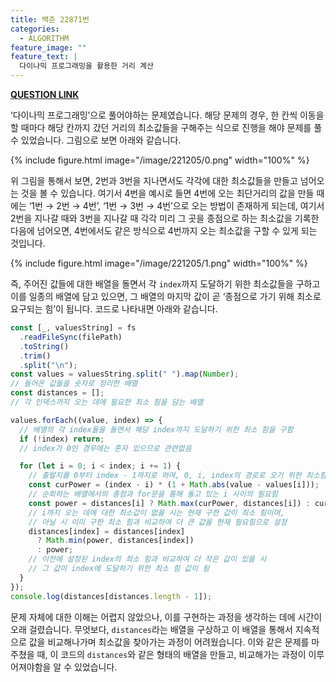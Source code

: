 ```yaml
---
title: 백준 22871번
categories:
  - ALGORITHM
feature_image: ""
feature_text: |
  다이나믹 프로그래밍을 활용한 거리 계산
---
```


**[QUESTION LINK](https://www.acmicpc.net/problem/22871)**

‘다이나믹 프로그래밍’으로 풀어야하는 문제였습니다. 해당 문제의 경우, 한 칸씩 이동을 할 때마다 해당 칸까지 갔던 거리의 최소값들을 구해주는 식으로 진행을 해야 문제를 풀 수 있었습니다. 그림으로 보면 아래와 같습니다.

{% include figure.html image="/image/221205/0.png" width="100%" %}

위 그림을 통해서 보면, 2번과 3번을 지나면서도 각각에 대한 최소값들을 만들고 넘어오는 것을 볼 수 있습니다. 여기서 4번을 예시로 들면 4번에 오는 최단거리의 값을 만들 때에는 ‘1번 → 2번 → 4번’, ‘1번 → 3번 → 4번’으로 오는 방법이 존재하게 되는데, 여기서 2번을 지나갈 때와 3번을 지나갈 때 각각 미리 그 곳을 종점으로 하는 최소값을 기록한 다음에 넘어오면, 4번에서도 같은 방식으로 4번까지 오는 최소값을 구할 수 있게 되는 것입니다.

{% include figure.html image="/image/221205/1.png" width="100%" %}

즉, 주어진 값들에 대한 배열을 돌면서 각 `index`까지 도달하기 위한 최소값들을 구하고 이를 일종의 배열에 담고 있으면, 그 배열의 마지막 값이 곧 ‘종점으로 가기 위해 최소로 요구되는 힘’이 됩니다. 코드로 나타내면 아래와 같습니다.

```jsx
const [_, valuesString] = fs
  .readFileSync(filePath)
  .toString()
  .trim()
  .split("\n");
const values = valuesString.split(" ").map(Number);
// 들어온 값들을 숫자로 정리한 배열
const distances = [];
// 각 인덱스까지 오는 데에 필요한 최소 힘을 담는 배열

values.forEach((value, index) => {
  // 배열의 각 index들을 돌면서 해당 index까지 도달하기 위한 최소 힘을 구함
  if (!index) return;
  // index가 0인 경우에는 혼자 있으므로 관련없음

  for (let i = 0; i < index; i += 1) {
    // 출발지를 0부터 index - 1까지로 하여, 0, i, index의 경로로 오기 위한 최소힘을 구함
    const curPower = (index - i) * (1 + Math.abs(value - values[i]));
    // 순회하는 배열에서의 종점과 for문을 통해 돌고 있는 i 사이의 필요힘
    const power = distances[i] ? Math.max(curPower, distances[i]) : curPower;
    // i까지 오는 데에 대한 최소값이 없을 시는 현재 구한 값이 최소 힘이며,
    // 아닐 시 이미 구한 최소 힘과 비교하여 더 큰 값을 현재 필요힘으로 설정
    distances[index] = distances[index]
      ? Math.min(power, distances[index])
      : power;
    // 이전에 설정된 index의 최소 힘과 비교하여 더 작은 값이 있을 시
    // 그 값이 index에 도달하기 위한 최소 힘 값이 됨
  }
});
console.log(distances[distances.length - 1]);
```

문제 자체에 대한 이해는 어렵지 않았으나, 이를 구현하는 과정을 생각하는 데에 시간이 오래 걸렸습니다. 무엇보다, `distances`라는 배열을 구상하고 이 배열을 통해서 지속적으로 값을 비교해나가며 최소값을 찾아가는 과정이 어려웠습니다. 이와 같은 문제를 마주쳤을 때, 이 코드의 `distances`와 같은 형태의 배열을 만들고, 비교해가는 과정이 이루어져야함을 알 수 있었습니다.
